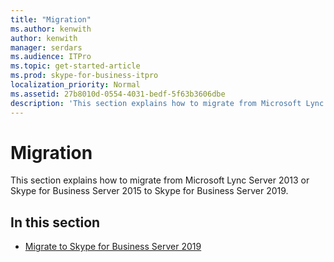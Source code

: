 ```yaml
---
title: "Migration"
ms.author: kenwith
author: kenwith
manager: serdars
ms.audience: ITPro
ms.topic: get-started-article
ms.prod: skype-for-business-itpro
localization_priority: Normal
ms.assetid: 27b8010d-0554-4031-bedf-5f63b3606dbe
description: 'This section explains how to migrate from Microsoft Lync Server 2013 or Skype for Business Server 2015 to Skype for Business Server 2019.'
---
```


# Migration
This section explains how to migrate from Microsoft Lync Server 2013 or Skype for Business Server 2015 to Skype for Business Server 2019.
  
## In this section

- [Migrate to Skype for Business Server 2019](migration-to-skype-for-business-server-2019.md)
